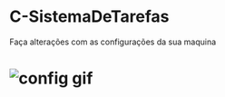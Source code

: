 # C-SistemaDeTarefas


 Faça alterações com as configurações da sua maquina 
 <h1 Olá />

![config gif](https://user-images.githubusercontent.com/47755944/95695898-5c72c400-0c0f-11eb-9778-9707e40f513d.gif)
